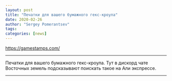 ```yaml
---
layout: post
title: "Печатки для вашего бумажного гекс-кроула"
date: 2020-02-26
author: "Sergey Pomerantsev"
tags:
categories: [news]
---
```


<https://gamestamps.com/>

----------

Печатки для вашего бумажного гекс-кроула. 
Тут в дискорд чате Восточных земель подсказывают поискать такое на Али экспрессе.

----------
